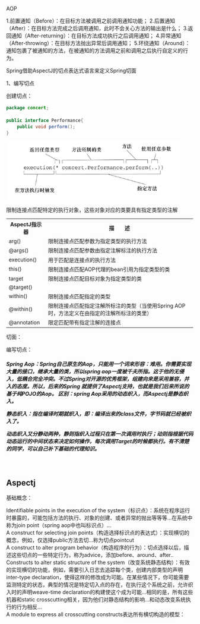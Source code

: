 AOP

1.前置通知（Before）：在目标方法被调用之前调用通知功能； 2.后置通知（After）：在目标方法完成之后调用通知，此时不会关心方法的输出是什么； 3.返回通知（After-returning）：在目标方法成功执行之后调用通知； 4.异常通知（After-throwing）：在目标方法抛出异常后调用通知； 5.环绕通知（Around）：通知包裹了被通知的方法，在被通知的方法调用之前和调用之后执行自定义的行为。

Spring借助AspectJ的切点表达式语言来定义Spring切面




 
 
 
 
 

1、编写切点

创建切点：

```Java
package concert;

public interface Performance{
	public void perform();
}
```
![aspectj](/img/aspectj1.jpg)

<div style="display:inline">
	<table>
		<tr>
			<th>AspectJ指示器</th>
			<th>描　　述</th>
		</tr>
		<tr>
			<td>arg()</td>
			<td>限制连接点匹配参数为指定类型的执行方法</td>
		</tr>
		<tr>
			<td>@args()</td>
			<td>限制连接点匹配参数由指定注解标注的执行方法</td>
		</tr>
		<tr>
			<td>execution()</td>
			<td>用于匹配是连接点的执行方法</td>
		</tr>
		<tr>
			<td>this()</td>
			<td>限制连接点匹配AOP代理的bean引用为指定类型的类</td>
		</tr>
		<tr>
			<td>target</td>
			<td>限制连接点匹配目标对象为指定类型的类</td>
		</tr>
		<tr>
			<td>@target()</td>
			<td限制连接点匹配特定的执行对象，这些对象对应的类要具有指定类型的注解>限制连接点匹配特定的执行对象，这些对象对应的类要具有指定类型的注解</td>
		</tr>
		<tr>
			<td>within()</td>
			<td>限制连接点匹配指定的类型</td>
		</tr>
		<tr>
			<td>@within()</td>
			<td>限制连接点匹配指定注解所标注的类型（当使用Spring AOP时，方法定义在由指定的注解所标注的类里）</td>
		</tr>
		<tr>
			<td>@annotation</td>
			<td>限定匹配带有指定注解的连接点</td>
		</tr>
	</table>
</div>
切面：

编写切点：
</br>
<h5>
Spring Aop：Spring自己原生的Aop，只能用一个词来形容：难用。你需要实现大量的接口，继承大量的类，所以spring aop一度被千夫所指。这于他的无侵入，低耦合完全冲突。不过Spring对开源的优秀框架，组建向来是采用兼容，并入的态度。所以，后来的Spring 就提供了Aspectj支持，也就是我们后来所说的基于纯POJO的Aop。
区别：spring Aop采用的动态织入，而Aspectj是静态织入。</br>

静态织入：指在编译时期就织入，即：编译出来的class文件，字节码就已经被织入了。</br>

动态织入又分静动两种，静则指织入过程只在第一次调用时执行；动则指根据代码动态运行的中间状态来决定如何操作，每次调用Target的时候都执行。有不清楚的同学，可以自己补下基础的代理知识。</br></h5>
</br>
<h2>Aspectj</h2>
基础概念：</br>

Identifiable points in the execution of the system（标识点）：系统在程序运行时暴露的，可能包括方法的执行、对象的创建、或者异常的抛出等等等...在系统中称为join point（spring aop中也叫标识点）...</br>
A construct for selecting join points（构造选择标识点的表达式）：实现横切的概念，例如，仅选择public方法去切...称为切点pointcut</br>
A construct to alter program behavior（构造程序的行为）：切点选择以后，描述这些切点的一些特定行为，称为advice，添加before、around、after..</br>
Constructs to alter static structure of the system（改变系统静态结构）：有效的实现横切的功能，例如，需要引入日志去追踪每个类，创建内部类型的声明inter-type declaration，使得这样的修改成为可能。在某些情况下，你可能需要监测特定的状态，典型的情况是特定切入点的存在，在执行这个系统之前，允许织入时的声明weave-time declaration的构建使这个成为可能...相同的是，所有这些机器和static crosscutting相关，因为他们对静态结构的影响...和动态改变系统执行的行为相反...</br>
A module to express all crosscutting constructs表达所有横切构造的模型：</br>
